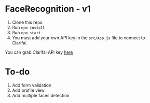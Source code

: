# FaceRecognition - v1


1. Clone this repo
2. Run `npm install`
3. Run `npm start`
4. You must add your own API key in the `src/App.js` file to connect to Clarifai.

You can grab Clarifai API key [here](https://www.clarifai.com/)

# To-do
1. Add form validation
2. Add profile view
3. Add multiple faces detection